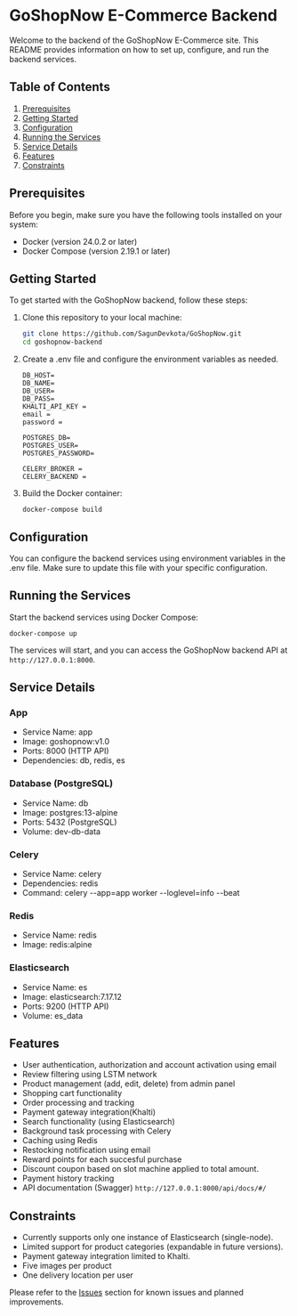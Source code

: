 # GoShopNow E-Commerce Backend

Welcome to the backend of the GoShopNow E-Commerce site. This README provides information on how to set up, configure, and run the backend services.

## Table of Contents

1. [Prerequisites](#prerequisites)
2. [Getting Started](#getting-started)
3. [Configuration](#configuration)
4. [Running the Services](#running-the-services)
5. [Service Details](#service-details)
6. [Features](#features)
7. [Constraints](#constraints)

## Prerequisites

Before you begin, make sure you have the following tools installed on your system:

- Docker (version 24.0.2 or later)
- Docker Compose (version 2.19.1 or later)

## Getting Started

To get started with the GoShopNow backend, follow these steps:

1. Clone this repository to your local machine:

   ```bash
   git clone https://github.com/SagunDevkota/GoShopNow.git
   cd goshopnow-backend
   ```

2. Create a .env file and configure the environment variables as needed.
    ```env
    DB_HOST=
    DB_NAME=
    DB_USER=
    DB_PASS=
    KHALTI_API_KEY = 
    email = 
    password = 

    POSTGRES_DB=
    POSTGRES_USER=
    POSTGRES_PASSWORD=

    CELERY_BROKER = 
    CELERY_BACKEND =
    ```

3. Build the Docker container:
    ```
    docker-compose build
    ```

## Configuration
You can configure the backend services using environment variables in the .env file. Make sure to update this file with your specific configuration.

## Running the Services
Start the backend services using Docker Compose:
```
docker-compose up
```
The services will start, and you can access the GoShopNow backend API at `http://127.0.0.1:8000`.

## Service Details

### App
* Service Name: app
* Image: goshopnow:v1.0
* Ports: 8000 (HTTP API)
* Dependencies: db, redis, es

### Database (PostgreSQL)
* Service Name: db
* Image: postgres:13-alpine
* Ports: 5432 (PostgreSQL)
* Volume: dev-db-data

### Celery
* Service Name: celery
* Dependencies: redis
* Command: celery --app=app worker --loglevel=info --beat

### Redis
* Service Name: redis
* Image: redis:alpine

### Elasticsearch
* Service Name: es
* Image: elasticsearch:7.17.12
* Ports: 9200 (HTTP API)
* Volume: es_data

## Features
- User authentication, authorization and account activation using email
- Review filtering using LSTM network
- Product management (add, edit, delete) from admin panel
- Shopping cart functionality
- Order processing and tracking
- Payment gateway integration(Khalti)
- Search functionality (using Elasticsearch)
- Background task processing with Celery
- Caching using Redis
- Restocking notification using email
- Reward points for each succesful purchase
- Discount coupon based on slot machine applied to total amount.
- Payment history tracking
- API documentation (Swagger) `http://127.0.0.1:8000/api/docs/#/`

## Constraints
- Currently supports only one instance of Elasticsearch (single-node).
- Limited support for product categories (expandable in future versions).
- Payment gateway integration limited to Khalti.
- Five images per product
- One delivery location per user

Please refer to the [Issues](https://github.com/SagunDevkota/GoShopNow/issues) section for known issues and planned improvements.
